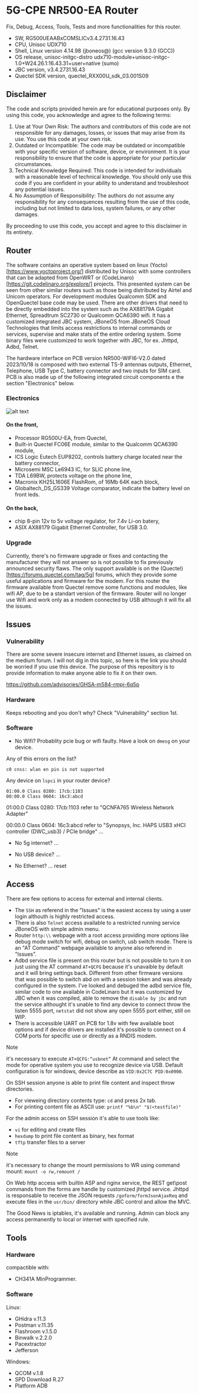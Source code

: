 # 5G-CPE NR500-EA Router
Fix, Debug, Access, Tools, Tests and more functionalities for this router.

+ SW, RG500UEAABxCOMSLICv3.4.2731.16.43
+ CPU, Unisoc UDX710 
+ Shell, Linux version 4.14.98 (jboneos@) (gcc version 9.3.0 (GCC))
+ OS release, unisoc-initgc-distro udx710-module+unisoc-initgc-1.0+W24.26.1:16.43.31+user+native (sumo)
+ JBC version, v3.4.2731.16.43
+ Quectel SDK version, quectel_RXX00U_sdk_03.001S09

## Disclaimer

The code and scripts provided herein are for educational purposes only. By using this code, you acknowledge and agree to the following terms:
  1. Use at Your Own Risk: The authors and contributors of this code are not responsible for any damages, losses, or issues that may arise from its use. You use this code at your own risk.
  2. Outdated or Incompatible: The code may be outdated or incompatible with your specific version of software, device, or environment. It is your responsibility to ensure that the code is appropriate for your particular circumstances.
  3. Technical Knowledge Required: This code is intended for individuals with a reasonable level of technical knowledge. You should only use this code if you are confident in your ability to understand and troubleshoot any potential issues.
  4. No Assumption of Responsibility: The authors do not assume any responsibility for any consequences resulting from the use of this code, including but not limited to data loss, system failures, or any other damages.

By proceeding to use this code, you accept and agree to this disclaimer in its entirety.

## Router

The software contains an operative system based on linux (Yocto) [https://www.yoctoproject.org/] distributed by Unisoc with some controllers that can be adapted from OpenWRT or (CodeLinaro) [https://git.codelinaro.org/explore/] projects. This presented system can be seen from other similar routers such as those being distributed by Airtel and Unicom operators. For development modules Qualcomm SDK and OpenQuectel base code may be used. There are other drivers that need to be directly embedded into the system such as the AX88179A Gigabit Ethernet, Spreadtrum SC2730 or Qualcomm QCA6390 wifi. It has a customized integrated JBC system, JBoneOS from JBoneOS Cloud Technologies that limits access restrictions to internal commands or services, supervise and make stats of the entire ordering system. Some binary files were customized to work together with JBC, for ex. Jhttpd, Adbd, Telnet.

The hardware interface on PCB version NR500-WIFI6-V2.0 dated 2023/10/18 is composed with two external TS-9 antennas outputs, Ethernet, Telephone, USB Type C, battery connector and two inputs for SIM card. PCB is also made up of the following integrated circuit components e the section "Electronics" below. 

### Electronics

![alt text](https://github.com/leandroadonis86/5G-CPE_NR500-EA-Router/blob/main/PCB_design.png?raw=true)

#### On the front, 
- Processor RG500U-EA, from Quectel,
- Built-in Quectel FC06E module, similar to the Qualcomm QCA6390 module,
- ICS Logic Eutech EUP8202, controls battery charge located near the battery connector,
- Microsemi MSC Le6943 IC, for SLIC phone line,
- TDA L69BW, protects voltage on the phone line,
- Macronix KH25L1606E FlashRom, of 16Mb 64K each block,
- Globaltech_DS_GS339 Voltage comparator, indicate the battery level on front leds.

#### On the back, 
- chip 8-pin 12v to 5v voltage regulator, for 7.4v Li-on batery,
- ASIX AX88179 Gigabit Ethernet Controller, for USB 3.0.

### Upgrade
Currently, there's no firmware upgrade or fixes and contacting the manufacturer they will not answer so is not possible to fix previously announced security flaws. The only support available is on the (Quectel)[https://forums.quectel.com/tag/5g] forums, which they provide some useful applications and firmware for the modem. For this router the firmware available from Quectel remove some functions and modules, like wifi AP, due to be a standart version of the firmware. Router will no longer use Wifi and work only as a modem connected by USB although it will fix all the issues.

## Issues

### Vulnerability
There are some severe insecure internet and Ethernet issues, as claimed on the medium forum. I will not dig in this topic, so here is the link you should be worried if you use this device. The purpose of this repository is to provide information to make anyone able to fix it on their own.

https://github.com/advisories/GHSA-m584-rmpj-6q5p

### Hardware
Keeps rebooting and you don't why? 
Check "Vulnerability" section 1st.

### Software
- No Wifi? 
Probablity pcie bug or wifi faulty. Have a look on `dmesg` on your device.

Any of this errors on the list? 
```
c0 cnss: wlan en pin is not supported
```

Any device on `lspci` in your router device?
```
01:00.0 Class 0280: 17cb:1103
00:00.0 Class 0604: 16c3:abcd
```
01:00.0 Class 0280: 17cb:1103 refer to "QCNFA765 Wireless Network Adapter" 

00:00.0 Class 0604: 16c3:abcd refer to "Synopsys, Inc. HAPS USB3 xHCI controller (DWC_usb3) / PCIe bridge"
...


- No 5g internet?
...

- No USB device?
...

- No Ethernet?
... reset

## Access

There are few options to access for external and internal clients. 
- The `SSH` as referend in the "Issues" is the easiest access by using a user login althouth is highly restricted access. 
- There is also `Telnet` access available to a restricted running service JBoneOS with simple admin menu. 
- Router `http:\\` webpage with a root access providing more options like debug mode switch for wifi, debug on switch, usb switch mode. There is an "AT Command" webpage available to anyone also referend in "Issues". 
- Adbd service file is present on this router but is not possible to turn it on just using the AT command `AT+QCFG` because it's unavaible by default and it will bring settings back. Different from other firmware versions that was possible to switch abd on with a session token and was already configured in the system. I've looked and debuged the adbd service file, similar code to one available in CodeLinaro but it was customized by JBC when it was compiled, able to remove the `disable by jbc` and run the service althought it's unable to find any device to connect throw the listen 5555 port, `netstat` did not show any open 5555 port either, still on WIP. 
- There is accessible UART on PCB for 1.8v with few available boot options and if device drivers are installed it's possible to connect on 4 COM ports for specific use or directly as a RNDIS modem.
> [!NOTE]
> it's necessary to execute `AT+QCFG:“usbnet”` At command and select the mode for operative system you use to recognize device via USB. Default configuration is for windows, device describe as `VID:0x2C7C PID:0x0900`.

On SSH session anyone is able to print file content and inspect throw directories. 
- For vieweing directory contents type: `cd` and press 2x tab. 
- For printing content file as ASCII use: `printf "%b\n" "$(<testfile)"`

For the admin access on SSH session it's able to use tools like:
- `vi` for editing and create files
- `hexdump` to print file content as binary, hex format
- `tftp` transfer files to a server
> [!NOTE]
> it's necessary to change the mount permissions to WR using command mount:
> `mount -o rw,remount /`

On Web http access with builtin ASP and nginx service, the REST get\post commands from the forms are handle by customized jhttpd service. Jhttpd is responsable to receive the JSON requests `/goform/formJsonAjaxReq` and execute files in the `usr/bin/` directory while JBC control and allow the MVC.

The Good News is iptables, it's available and running. Admin can block any access permanently to local or internet with specified rule.

## Tools
### Hardware
compactible with:
- CH341A MinProgrammer.

### Software
Linux:
- GHidra v.11.3
- Postman v.11.35
- Flashroom v.1.5.0
- Binwalk v.2.2.0
- Pacextractor
- Jefferson

Windows:
- QCOM v.1.8
- SPD Download R.27
- Platform ADB
